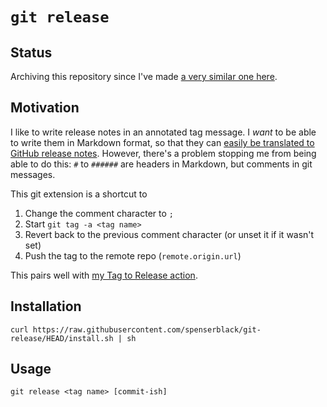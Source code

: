 # `git release`

## Status

Archiving this repository since I've made [a very similar one here](https://github.com/spenserblack/git-release).

## Motivation

I like to write release notes in an annotated tag message.
I *want* to be able to write them in Markdown format, so that
they can [easily be translated to GitHub release notes][tag-to-release].
However, there's a problem stopping me from being able to do this:
`#` to `######` are headers in Markdown, but comments in git messages.

This git extension is a shortcut to

1. Change the comment character to `;`
2. Start `git tag -a <tag name>`
3. Revert back to the previous comment character (or unset it if it wasn't set)
4. Push the tag to the remote repo (`remote.origin.url`)

This pairs well with [my Tag to Release action][release-action].

## Installation

```shell
curl https://raw.githubusercontent.com/spenserblack/git-release/HEAD/install.sh | sh
```

## Usage

```
git release <tag name> [commit-ish]
```

[tag-to-release]: ./.github/workflows/release.yml
[release-action]: https://github.com/marketplace/actions/tag-to-release
